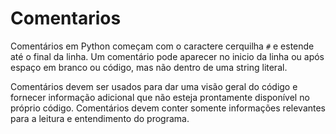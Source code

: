 # Comentarios

Comentários em Python começam com o caractere cerquilha `#` e estende até o final da linha. Um comentário pode aparecer no inicio da linha ou após espaço em branco ou código, mas não dentro de uma string literal.

Comentários devem ser usados para dar uma visão geral do código e fornecer informação adicional que não esteja prontamente disponível no próprio código. Comentários devem conter somente informações relevantes para a leitura e entendimento do programa.